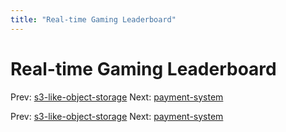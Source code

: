 ```yaml
---
title: "Real-time Gaming Leaderboard"
---
```


# Real-time Gaming Leaderboard

Prev: [s3-like-object-storage](s3-like-object-storage.md)
Next: [payment-system](payment-system.md)

Prev: [s3-like-object-storage](s3-like-object-storage.md)
Next: [payment-system](payment-system.md)

